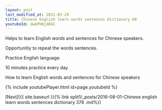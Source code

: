 ```yaml
---
layout: post
last_modified_at: 2021-03-29
title: Chinese English learn words sentences Dictionary 69 
youtubeId: dwkPH0jd04I
---
```

 
 
Helps to learn English words and sentences for Chinese speakers.

Opportunitiy to repeat the words sentences. 

Practice English language. 
 
10 minutes practice every day. 
 
How to learn English words and sentences for Chinese speakers 
 
{% include youtubePlayer.html id=page.youtubeId %}
 
 
[Next]({{ site.baseurl }}{% link  split1/_posts/2016-08-01-Chinese english learn words sentences dictionary 378 .md%})
 
